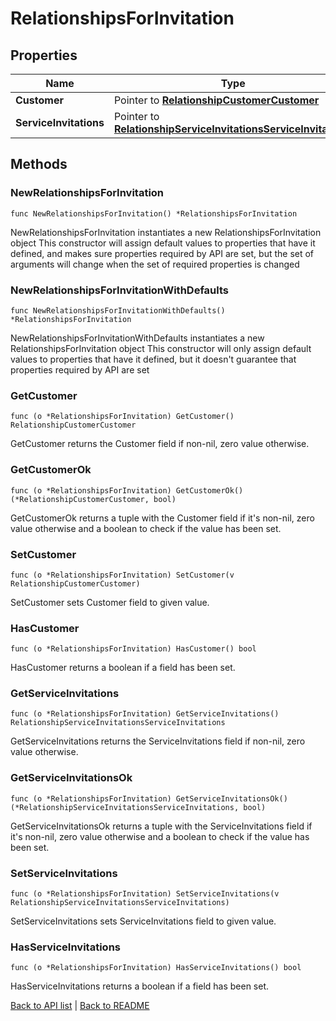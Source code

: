 # RelationshipsForInvitation

## Properties

Name | Type | Description | Notes
------------ | ------------- | ------------- | -------------
**Customer** | Pointer to [**RelationshipCustomerCustomer**](RelationshipCustomerCustomer.md) |  | [optional] 
**ServiceInvitations** | Pointer to [**RelationshipServiceInvitationsServiceInvitations**](RelationshipServiceInvitationsServiceInvitations.md) |  | [optional] 

## Methods

### NewRelationshipsForInvitation

`func NewRelationshipsForInvitation() *RelationshipsForInvitation`

NewRelationshipsForInvitation instantiates a new RelationshipsForInvitation object
This constructor will assign default values to properties that have it defined,
and makes sure properties required by API are set, but the set of arguments
will change when the set of required properties is changed

### NewRelationshipsForInvitationWithDefaults

`func NewRelationshipsForInvitationWithDefaults() *RelationshipsForInvitation`

NewRelationshipsForInvitationWithDefaults instantiates a new RelationshipsForInvitation object
This constructor will only assign default values to properties that have it defined,
but it doesn't guarantee that properties required by API are set

### GetCustomer

`func (o *RelationshipsForInvitation) GetCustomer() RelationshipCustomerCustomer`

GetCustomer returns the Customer field if non-nil, zero value otherwise.

### GetCustomerOk

`func (o *RelationshipsForInvitation) GetCustomerOk() (*RelationshipCustomerCustomer, bool)`

GetCustomerOk returns a tuple with the Customer field if it's non-nil, zero value otherwise
and a boolean to check if the value has been set.

### SetCustomer

`func (o *RelationshipsForInvitation) SetCustomer(v RelationshipCustomerCustomer)`

SetCustomer sets Customer field to given value.

### HasCustomer

`func (o *RelationshipsForInvitation) HasCustomer() bool`

HasCustomer returns a boolean if a field has been set.

### GetServiceInvitations

`func (o *RelationshipsForInvitation) GetServiceInvitations() RelationshipServiceInvitationsServiceInvitations`

GetServiceInvitations returns the ServiceInvitations field if non-nil, zero value otherwise.

### GetServiceInvitationsOk

`func (o *RelationshipsForInvitation) GetServiceInvitationsOk() (*RelationshipServiceInvitationsServiceInvitations, bool)`

GetServiceInvitationsOk returns a tuple with the ServiceInvitations field if it's non-nil, zero value otherwise
and a boolean to check if the value has been set.

### SetServiceInvitations

`func (o *RelationshipsForInvitation) SetServiceInvitations(v RelationshipServiceInvitationsServiceInvitations)`

SetServiceInvitations sets ServiceInvitations field to given value.

### HasServiceInvitations

`func (o *RelationshipsForInvitation) HasServiceInvitations() bool`

HasServiceInvitations returns a boolean if a field has been set.


[Back to API list](../README.md#documentation-for-api-endpoints) | [Back to README](../README.md)
